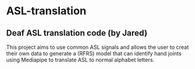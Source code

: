 # ASL-translation
## Deaf ASL translation code (by Jared)

This project aims to use common ASL signals and allows the user to creat their own data to generate a (RFRS) model that can identify hand joints using Mediapipe to translate ASL to normal alphabet letters.

